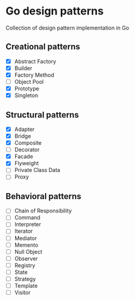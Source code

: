 # Go design patterns
Collection of design pattern implementation in Go

## Creational patterns
- [x] Abstract Factory 
- [x] Builder
- [x] Factory Method
- [ ] Object Pool
- [x] Prototype
- [x] Singleton

## Structural patterns
- [x] Adapter
- [x] Bridge
- [x] Composite
- [ ] Decorator
- [x] Facade
- [x] Flyweight
- [ ] Private Class Data
- [ ] Proxy

## Behavioral patterns
- [ ] Chain of Responsibility
- [ ] Command
- [ ] Interpreter
- [ ] Iterator
- [ ] Mediator
- [ ] Memento
- [ ] Null Object
- [ ] Observer
- [ ] Registry
- [ ] State
- [ ] Strategy
- [ ] Template
- [ ] Visitor
